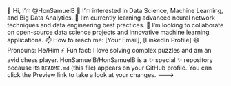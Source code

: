 👋 Hi, I’m @HonSamuelB
👀 I’m interested in Data Science, Machine Learning, and Big Data Analytics.
🌱 I’m currently learning advanced neural network techniques and data engineering best practices.
💞️ I’m looking to collaborate on open-source data science projects and innovative machine learning applications.
📫 How to reach me: [Your Email], [LinkedIn Profile]
😄 Pronouns: He/Him
⚡ Fun fact: I love solving complex puzzles and am an avid chess player.
HonSamuelB/HonSamuelB is a ✨ special ✨ repository because its `README.md` (this file) appears on your GitHub profile.
You can click the Preview link to take a look at your changes.
--->
